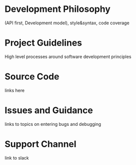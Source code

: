 # Development Philosophy
(API first, Development model), style&syntax, code coverage

# Project Guidelines
High level processes around software development principles

# Source Code
links here

# Issues and Guidance
links to topics on entering bugs and debugging

# Support Channel
link to slack

